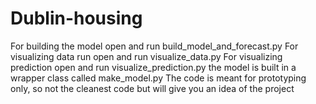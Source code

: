 # Dublin-housing
For building the model open and run build_model_and_forecast.py
For visualizing data run open and run visualize_data.py
For visualizing prediction open and run visualize_prediction.py
the model is built in a wrapper class called make_model.py
The code is meant for prototyping only, so not the cleanest code but will give you an idea of the project

